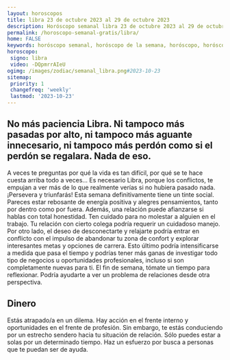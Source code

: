 ```yaml
---
layout: horoscopos
title: libra 23 de octubre 2023 al 29 de octubre 2023 
description: Horóscopo semanal libra 23 de octubre 2023 al 29 de octubre 2023. No más paciencia Libra. Ni tampoco más pasadas por alto, ni tampoco más aguante innecesario, ni tampoco más perdón como si el perdón se regalara. Nada de eso.
permalink: /horoscopo-semanal-gratis/libra/
home: FALSE
keywords: horóscopo semanal, horóscopo de la semana, horóscopo, horóscopo gratis,horóscopos, horóscopo esperanza gracia, horoscopos libra la semana, horóscopos gratis, Tarot, Astrologia, Zodíaco, libra, horoscopo gratis, semanal
horoscopo:
 signo: libra
 video: -DQpmrrAIeU
ogimg: /images/zodiac/semanal_libra.png#2023-10-23
sitemap:
 priority: 1
 changefreq: 'weekly'
 lastmod: '2023-10-23'
---
```




## No más paciencia Libra. Ni tampoco más pasadas por alto, ni tampoco más aguante innecesario, ni tampoco más perdón como si el perdón se regalara. Nada de eso.

A veces te preguntas por qué la vida es tan difícil, por qué se te hace cuesta arriba todo a veces… Es necesario Libra, porque los conflictos, te empujan a ver más de lo que realmente verías si no hubiera pasado nada.
¡Persevera y triunfarás! Esta semana definitivamente tiene un tinte social. Pareces estar rebosante de energía positiva y alegres pensamientos, tanto por dentro como por fuera. Además, una relación puede afianzarse si hablas con total honestidad. Ten cuidado para no molestar a alguien en el trabajo. Tu relación con cierto colega podría requerir un cuidadoso manejo. 
Por otro lado, el deseo de desconectarte y relajarte podría entrar en conflicto con el impulso de abandonar tu zona de confort y explorar interesantes metas y opciones de carrera. Esto último podría intensificarse a medida que pasa el tiempo y podrías tener más ganas de investigar todo tipo de negocios u oportunidades profesionales, incluso si son completamente nuevas para ti. El fin de semana, tómate un tiempo para reflexionar. Podría ayudarte a ver un problema de relaciones desde otra perspectiva.

## Dinero

Estás atrapado/a en un dilema. Hay acción en el frente interno y oportunidades en el frente de profesión. Sin embargo, te estás conduciendo por un estrecho sendero hacia tu situación de relación. Sólo puedes estar a solas por un determinado tiempo. Haz un esfuerzo por busca a personas que te puedan ser de ayuda.